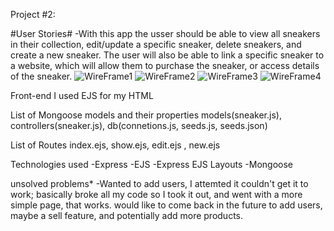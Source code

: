 Project #2: 

#User Stories#
-With this app the usser should be able to view all sneakers in their collection, edit/update a specific sneaker, delete sneakers, and create a new sneaker. The user will also be able to link a specific sneaker to a website, which will allow them to purchase the sneaker, or access details of the sneaker.
![WireFrame1](https://user-images.githubusercontent.com/90014274/149845038-7aceabf8-2e6e-43ec-b1c7-51d124857d45.jpeg)
![WireFrame2](https://user-images.githubusercontent.com/90014274/149845096-e32c84e6-88be-441e-961b-31a98d29a6eb.jpeg)
![WireFrame3](https://user-images.githubusercontent.com/90014274/149845120-dbdf6dcb-b37d-45a3-b637-3e33b3ef8809.jpeg)
![WireFrame4](https://user-images.githubusercontent.com/90014274/149845159-b8db3d50-d5e2-472d-b511-718164ef4c08.jpeg)

Front-end
I used EJS for my HTML

List of Mongoose models and their properties
models(sneaker.js), controllers(sneaker.js), db(connetions.js, seeds.js, seeds.json)

List of Routes
index.ejs, show.ejs, edit.ejs , new.ejs

Technologies used
-Express
-EJS
-Express EJS Layouts
-Mongoose

unsolved problems*
-Wanted to add users, I attemted it couldn't get it to work; basically broke all my code so I took it out, and went with a more simple page, that works.
would like to come back in the future to add users, maybe a sell feature, and potentially add more products.








